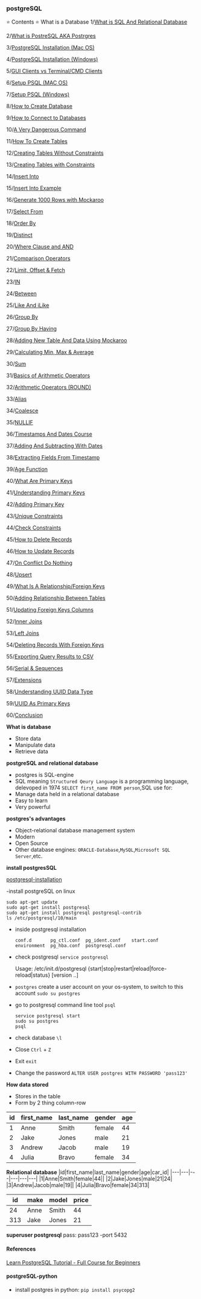 ### postgreSQL

⭐️ Contents ⭐️
What is a Database
1/[What is SQL And Relational Database](/postgresql5)

2/[What is PostreSQL AKA Postrgres]()

3/[PostgreSQL Installation (Mac OS)]()

4/[PostgreSQL Installation (Windows)]()

5/[GUI Clients vs Terminal/CMD Clients]()

6/[Setup PSQL (MAC OS)]()

7/[Setup PSQL (Windows)]()

8/[How to Create Database]()

9/[How to Connect to Databases]()

10/[A Very Dangerous Command]()

11/[How To Create Tables]()

12/[Creating Tables Without Constraints]()

13/[Creating Tables with Constraints]()

14/[Insert Into]()

15/[Insert Into Example]()

16/[Generate 1000 Rows with Mockaroo]()

17/[Select From]()

18/[Order By]()

19/[Distinct]()

20/[Where Clause and AND]()

21/[Comparison Operators]()

22/[Limit, Offset & Fetch]()

23/[IN]()

24/[Between]()

25/[Like And iLike]()

26/[Group By]()

27/[Group By Having]()

28/[Adding New Table And Data Using Mockaroo]()

29/[Calculating Min, Max & Average]()

30/[Sum]()

31/[Basics of Arithmetic Operators]()

32/[Arithmetic Operators (ROUND)]()

33/[Alias]()

34/[Coalesce]()

35/[NULLIF]()

36/[Timestamps And Dates Course]()

37/[Adding And Subtracting With Dates]()

38/[Extracting Fields From Timestamp]()

39/[Age Function]()

40/[What Are Primary Keys]()

41/[Understanding Primary Keys]()

42/[Adding Primary Key]()

43/[Unique Constraints]()

44/[Check Constraints]()

45/[How to Delete Records]()

46/[How to Update Records]()

47/[On Conflict Do Nothing]()

48/[Upsert]()

49/[What Is A Relationship/Foreign Keys]()

50/[Adding Relationship Between Tables]()

51/[Updating Foreign Keys Columns]()

52/[Inner Joins]()

53/[Left Joins]()

54/[Deleting Records With Foreign Keys]()

55/[Exporting Query Results to CSV]()

56/[Serial & Sequences]()

57/[Extensions]()

58/[Understanding UUID Data Type]()

59/[UUID As Primary Keys]()

60/[Conclusion]()

**What is database**
- Store data
- Manipulate data
- Retrieve data

**postgreSQL and relational database**
- postgres is SQL-engine
- SQL meaning `Structured Qeury Language` is a programming language, delevoped in 1974 `SELECT first_name FROM person`,SQL use for:
- Manage data held in a relational database
- Easy to learn
- Very powerful

**postgres's advantages**
- Object-relational database management system
- Modern
- Open Source
- Other database engines: `ORACLE-Database`,`MySQL`,`Microsoft SQL Server`,etc.

**install postgresSQL**

[postgresql-installation](https://www.enterprisedb.com/downloads/postgres-postgresql-downloads)

-install postgreSQL on linux

    sudo apt-get update
    sudo apt-get install postgresql
    sudo apt-get install postgresql postgresql-contrib
    ls /etc/postgresql/10/main
  
- inside postgresql installation

      conf.d       pg_ctl.conf  pg_ident.conf    start.conf
      environment  pg_hba.conf  postgresql.conf

- check postgresql `service postgresql`
  
  Usage: /etc/init.d/postgresql {start|stop|restart|reload|force-reload|status} [version ..]

- `postgres` create a user account on your os-system, to switch to this account `sudo su postgres`

- go to postgresql command line tool `psql`

      service postgresql start
      sudo su postgres
      psql

- check database `\l`
- Close `Ctrl` + `Z`
- Exit `exit`
- Change the password `ALTER USER postgres WITH PASSWORD 'pass123'`

**How data stored**
- Stores in the table
- Form by 2 thing column-row

|id|first_name|last_name|gender|age|
|---|---|---|---|---|
|1|Anne|Smith|female|44|
|2|Jake|Jones|male|21|
|3|Andrew|Jacob|male|19|
|4|Julia|Bravo|female|34|

**Relational database**
|id|first_name|last_name|gender|age|car_id|
|---|---|---|---|---|---|
|1|Anne|Smith|female|44||
|2|Jake|Jones|male|21|24|
|3|Andrew|Jacob|male|19||
|4|Julia|Bravo|female|34|313|

|id|make|model|price|
|---|---|---|---|
|24|Anne|Smith|44|
|313|Jake|Jones|21|

**superuser postgresql**
pass: pass123 -port 5432

#### References

[Learn PostgreSQL Tutorial - Full Course for Beginners](https://www.youtube.com/watch?v=qw--VYLpxG4)

#### postgreSQL-python

- install postgres in python: `pip install psycopg2`

